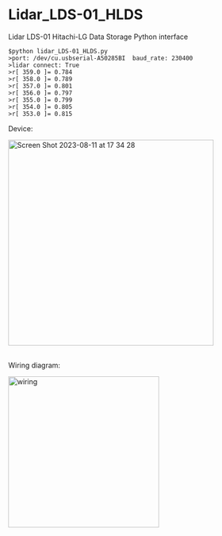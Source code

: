# Lidar_LDS-01_HLDS
Lidar LDS-01 Hitachi-LG Data Storage Python interface


```
$python lidar_LDS-01_HLDS.py
>port: /dev/cu.usbserial-A50285BI  baud_rate: 230400
>lidar connect: True
>r[ 359.0 ]= 0.784
>r[ 358.0 ]= 0.789
>r[ 357.0 ]= 0.801
>r[ 356.0 ]= 0.797
>r[ 355.0 ]= 0.799
>r[ 354.0 ]= 0.805
>r[ 353.0 ]= 0.815

```
Device:

<img width="414" alt="Screen Shot 2023-08-11 at 17 34 28" src="https://github.com/silenzio777/Lidar_LDS-01_HLDS/assets/7931919/76decc4e-beb7-4d17-b073-b4ec62fe7da8">

<br>
<br>


Wiring diagram:

<img width="304" alt="wiring" src="https://github.com/silenzio777/Lidar_LDS-01_HLDS/assets/7931919/c169b2a3-388b-4979-9c2a-7cf149c5d1b3">
